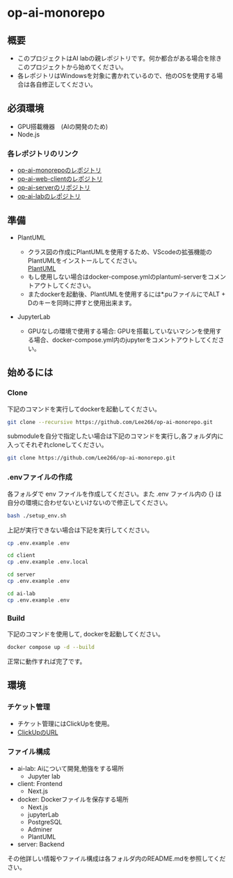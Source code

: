 # op-ai-monorepo

## 概要

* このプロジェクトはAI labの親レポジトリです。何か都合がある場合を除きこのプロジェクトから始めてください。
* 各レポジトリはWindowsを対象に書かれているので、他のOSを使用する場合は各自修正してください。

## 必須環境

* GPU搭載機器　(AIの開発のため)
* Node.js

### 各レポジトリのリンク

* [op-ai-monorepoのレポジトリ](https://github.com/Lee266/op-ai-monorepo)
* [op-ai-web-clientのレポジトリ](https://github.com/Lee266/op-ai-web-client)
* [op-ai-serverのリポジトリ](https://github.com/Lee266/op-ai-server)
* [op-ai-labのレポジトリ](https://github.com/Lee266/op-ai-lab)

## 準備

* PlantUML
  * クラス図の作成にPlantUMLを使用するため、VScodeの拡張機能のPlantUMLをインストールしてください。  
    [PlantUML](https://marketplace.visualstudio.com/items?itemName=jebbs.plantuml)
  * もし使用しない場合はdocker-compose.ymlのplantuml-serverをコメントアウトしてください。
  * またdockerを起動後、PlantUMLを使用するには*.puファイルにでALT + Dのキーを同時に押すと使用出来ます。

* JupyterLab
  * GPUなしの環境で使用する場合: GPUを搭載していないマシンを使用する場合、docker-compose.yml内のjupyterをコメントアウトしてください。

## 始めるには

### Clone

下記のコマンドを実行してdockerを起動してください。

```sh
git clone --recursive https://github.com/Lee266/op-ai-monorepo.git
```

submoduleを自分で指定したい場合は下記のコマンドを実行し,各フォルダ内に入ってそれぞれcloneしてください。

```sh
git clone https://github.com/Lee266/op-ai-monorepo.git
```

### .envファイルの作成

各フォルダで env ファイルを作成してください。また .env ファイル内の {} は自分の環境に合わせないといけないので修正してください。

```sh
bash ./setup_env.sh
```

上記が実行できない場合は下記を実行してください。

```sh
cp .env.example .env
```

```sh
cd client
cp .env.example .env.local
```

```sh
cd server
cp .env.example .env
```

```sh
cd ai-lab
cp .env.example .env
```

### Build

下記のコマンドを使用して, dockerを起動してください。

```sh
docker compose up -d --build
```

正常に動作すれば完了です。

## 環境

### チケット管理

* チケット管理にはClickUpを使用。
* [ClickUpのURL](https://app.clickup.com/9003254465/v/f/90031831893/90030629633)

### ファイル構成

* ai-lab: Aiについて開発,勉強をする場所
  * Jupyter lab
* client: Frontend
  * Next.js
* docker: Dockerファイルを保存する場所
  * Next.js
  * jupyterLab
  * PostgreSQL
  * Adminer
  * PlantUML
* server: Backend

その他詳しい情報やファイル構成は各フォルダ内のREADME.mdを参照してください。
